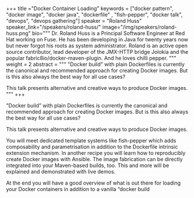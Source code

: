 +++
title ="Docker Container Loading"
keywords = ["docker pattern", "docker image", "docker java", "dockerfile" , "fish-pepper",  "docker talk", "devops", "devops gathering"]
speaker = "Roland Huss"
speaker_link="/speakers/roland-huss/"
image="/img/speakers/roland-huss.png"
bio="""
Dr. Roland Huss is a Principal Software Engineer at Red Hat working on Fuse. He has been developing in Java for twenty years now but never forgot his roots as system administrator. Roland is an active open source contributor, lead developer of the JMX-HTTP bridge Jolokia and the popular fabric8io/docker-maven-plugin. And he loves chilli pepper.
"""
weight = 2
abstract = """
"Docker build” with plain Dockerfiles is currently the canonical and recommended approach for creating Docker images. But is this also always the best way for all use cases?

 This talk presents alternative and creative ways to produce Docker images.
"""
+++

"Docker build” with plain Dockerfiles is currently the canonical and recommended approach for creating Docker images. But is this also always the best way for all use cases?

 This talk presents alternative and creative ways to produce Docker images.

You will meet dedicated template systems like fish-pepper which adds composability and parametrisation in addition to the Dockerfile intrinsic extension mechanism.
In another recipe you will learn how to reproducibly create Docker images with Ansible. The image fabrication can be directly integrated into your Maven-based builds, too. This and more will be explained and demonstrated with live demos.


   At the end you will have a good overview of what is out there for loading your Docker containers in addition to a vanilla “docker build
